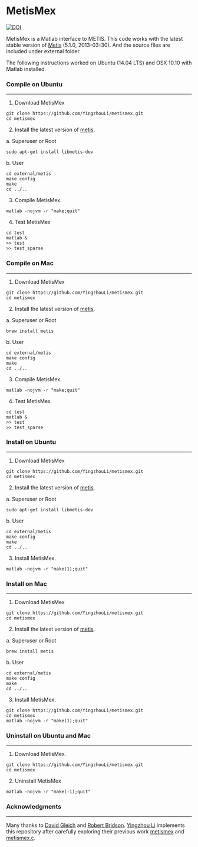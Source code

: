 MetisMex
========

[![DOI](https://zenodo.org/badge/DOI/10.5281/zenodo.3746725.svg)](https://doi.org/10.5281/zenodo.3746725)

MetisMex is a Matlab interface to METIS.
This code works with the latest stable version of [Metis](http://glaros.dtc.umn.edu/gkhome/metis/metis/overview)
(5.1.0, 2013-03-30). And the source files are included under external folder.

The following instructions worked on Ubuntu (14.04 LTS) and
OSX 10.10 with Matlab installed.

### Compile on Ubuntu
---------

1. Download MetisMex
  ```
  git clone https://github.com/YingzhouLi/metismex.git
  cd metismex
  ```

2. Install the latest version of 
  [metis](http://glaros.dtc.umn.edu/gkhome/metis/metis/overview).

  a. Superuser or Root
  ```
  sudo apt-get install libmetis-dev
  ```
  
  b. User
  ```
  cd external/metis
  make config
  make
  cd ../..
  ```

3. Compile MetisMex.
  ```
  matlab -nojvm -r "make;quit"
  ```

4. Test MetisMex
  ```
  cd test
  matlab &
  >> test
  >> test_sparse
  ```

### Compile on Mac
---------

1. Download MetisMex
  ```
  git clone https://github.com/YingzhouLi/metismex.git
  cd metismex
  ```

2. Install the latest version of 
  [metis](http://glaros.dtc.umn.edu/gkhome/metis/metis/overview).

  a. Superuser or Root
  ```
  brew install metis
  ```
  
  b. User
  ```
  cd external/metis
  make config
  make
  cd ../..
  ```
  
3. Compile MetisMex.
  ```
  matlab -nojvm -r "make;quit"
  ```

4. Test MetisMex
  ```
  cd test
  matlab &
  >> test
  >> test_sparse
  ```

### Install on Ubuntu
---------

1. Download MetisMex
  ```
  git clone https://github.com/YingzhouLi/metismex.git
  cd metismex
  ```

2. Install the latest version of 
  [metis](http://glaros.dtc.umn.edu/gkhome/metis/metis/overview).

  a. Superuser or Root
  ```
  sudo apt-get install libmetis-dev
  ```
  
  b. User
  ```
  cd external/metis
  make config
  make
  cd ../..
  ```
  
3. Install MetisMex.
  ```
  matlab -nojvm -r "make(1);quit"
  ```

### Install on Mac
---------

1. Download MetisMex
  ```
  git clone https://github.com/YingzhouLi/metismex.git
  cd metismex
  ```

2. Install the latest version of 
  [metis](http://glaros.dtc.umn.edu/gkhome/metis/metis/overview).

  a. Superuser or Root
  ```
  brew install metis
  ```
  
  b. User
  ```
  cd external/metis
  make config
  make
  cd ../..
  ```

3. Install MetisMex.
  ```
  git clone https://github.com/YingzhouLi/metismex.git
  cd metismex
  matlab -nojvm -r "make(1);quit"
  ```

### Uninstall on Ubuntu and Mac
---------

1. Download MetisMex.

  ```
  git clone https://github.com/YingzhouLi/metismex.git
  cd metismex
  ```  

2. Uninstall MetisMex

  ```
  matlab -nojvm -r "make(-1);quit"
  ```

### Acknowledgments
-------
Many thanks to [David Gleich](https://www.cs.purdue.edu/homes/dgleich/)
and [Robert Bridson](http://www.cs.ubc.ca/~rbridson/).
[Yingzhou Li](https://www.stanford.edu/people/yingzhouli)
implements this repository
after carefully exploring their previous work [metismex](https://github.com/dgleich/metismex)
and [metismex.c](http://www.cs.ubc.ca/~rbridson/download/metismex.c).
